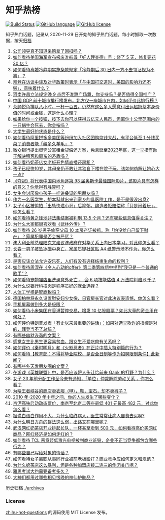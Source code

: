 # 知乎热榜
[![Build Status](https://github.com/ToWeLong/zhihu-hot-questions/workflows/CI/badge.svg)](https://github.com/ToWeLong/zhihu-hot-questions/actions)
[![GitHub language](https://img.shields.io/badge/language-golang-orange.svg)](https://golang.org/)
[![GitHub license](https://img.shields.io/github/license/ToWeLong/zhihu-hot-questions)](https://github.com/ToWeLong/zhihu-hot-questions/blob/main/LICENSE)

知乎热门话题，记录从 2020-11-29 日开始的知乎热门话题。每小时抓取一次数据，按天[归档](./archives)

<!-- BEGIN -->

1. [公司领导真不知道采购拿了回扣吗？](https://www.zhihu.com/question/304045143)
1. [如何看待美国海军宣布报废准航母「好人理查德」号：烧了 5 天，修复要花 30 亿？](https://www.zhihu.com/question/432854876)
1. [如何看待离婚冷静期实施条款规定「冷静期后 30 日内一方不去领证视为不离」？](https://www.zhihu.com/question/433131078)
1. [拜登在访谈中谈及对华政策时表示「与中国打交道时，美国的影响力还不够」，意味着什么？](https://www.zhihu.com/question/433020016)
1. [河南许昌立法规定晚 9 点后不准跳广场舞，你支持吗？是否值得全国推广？](https://www.zhihu.com/question/433097856)
1. [中国 GDP 前十城市排行榜发布，北方仅一座城市在内，如何评价此排行榜？](https://www.zhihu.com/question/432834546)
1. [茶颜悦色排队八小时、一杯一百五，仍然有这么多人愿意付出远超奶茶本身价值的时间或金钱，这是什么心理？](https://www.zhihu.com/question/432808267)
1. [如果给你一个按钮，按下去你可以获得五亿元人民币，但离你十公里范围内的一只蜗牛会死去，你会按吗？](https://www.zhihu.com/question/432138677)
1. [大学生最好的状态是什么？](https://www.zhihu.com/question/333711492)
1. [如何看待阿里拼多多美团等纷纷加入社区团购烧钱大战，有平台低至 1 分钱买菜？消费者能「薅多久羊毛」？](https://www.zhihu.com/question/432996909)
1. [微众银行提出蛋壳公寓租金贷偿还方案，免息延至2023年底，这一举措有助于解决租客和房东的矛盾吗？](https://www.zhihu.com/question/433093426)
1. [如何看待奶茶店女老板开色情直播还房租？](https://www.zhihu.com/question/432986590)
1. [孩子已经快10岁，其母亲仍不敢让其独自下楼在院子玩。该如何劝解让她心大一点?](https://www.zhihu.com/question/427154422)
1. [《夺冠》将代表中国内地角逐第 93 届奥斯卡最佳国际影片，该影片具有怎样的意义？你觉得有胜算吗？](https://www.zhihu.com/question/433114783)
1. [女生会讨厌像小孩子一样讲叠词的男朋友吗？](https://www.zhihu.com/question/432176430)
1. [作为一名医学生，想本科就出来到家乡的县医院工作，是不是很没出息?](https://www.zhihu.com/question/433057564)
1. [女子小区被偷拍「出轨快递小哥」后抑郁，编造者拒赔偿称「只是闹着玩」，你怎么看？](https://www.zhihu.com/question/433135903)
1. [如何看待黄之锋涉非法集结案被判刑 13.5 个月？还有哪些信息值得关注？](https://www.zhihu.com/question/432993047)
1. [为什么大家都很喜欢看《武林外传》？](https://www.zhihu.com/question/430283386)
1. [如何看待 26 岁男子偷窃父母 10 本房产证被抓，称「怕没给自己留下财产」？家属犯罪是否会被严惩？](https://www.zhihu.com/question/433092453)
1. [澳大利亚前总理陆克文建议澳政府在对华关系上向日本学习，对此你怎么看？](https://www.zhihu.com/question/433140811)
1. [长春一男子被坠冰砸中身亡，家属质疑社区贴 A4 纸警示涉不作为，你怎么看？](https://www.zhihu.com/question/433032668)
1. [是否应该立法允许安乐死，人们有没有选择结束生命的权利？](https://www.zhihu.com/question/432953501)
1. [如何看待周深在《令人心动的offer》第二季第四期中提到“我只是一个普通的歌手”？](https://www.zhihu.com/question/433045701)
1. [如何看待宠物猫店里洗澡意外死亡 ， 会 6 项技能估值 4 万法院判赔 6 千？](https://www.zhihu.com/question/432995853)
1. [为什么说银行科技岗是程序员好的就业选择？](https://www.zhihu.com/question/380468704)
1. [人体工学椅是智商税吗？](https://www.zhihu.com/question/354809821)
1. [德国柏林将永久设置慰安妇少女像，日官房长官对此决议表遗憾，你怎么看？](https://www.zhihu.com/question/433088088)
1. [手机屏幕做到多大是极限？](https://www.zhihu.com/question/433119824)
1. [如何看待小米集团在香港暂停交易，增发 10 亿股股票？如此大量的资金用在何处？](https://www.zhihu.com/question/432936375)
1. [如何评价特朗普发表「有史以来最重要的讲话」：如果对选举欺诈的指控是对的，拜登当不了总统？](https://www.zhihu.com/question/433102893)
1. [有哪些幽默诙谐的文案？](https://www.zhihu.com/question/404508100)
1. [感觉女生比男生更容易贫血，跟女生不爱吃肉有关系吗？](https://www.zhihu.com/question/432937980)
1. [如何评价《秦时明月》和《火影忍者》在正片中插入特别篇的行为？](https://www.zhihu.com/question/433042501)
1. [如何看待【教育部：不得将毕业院校、是否全日制等作为招聘限制条件】此新闻？](https://www.zhihu.com/question/432912880)
1. [有哪些冬天发朋友圈的文案？](https://www.zhihu.com/question/432046156)
1. [在游戏《英雄联盟》中，是否应该将人头让给前来 Gank 的打野？为什么？](https://www.zhihu.com/question/322084074)
1. [女子 23 年前分配工作至今未有通知，「单位」仲裁解除劳动关系 ，你怎么看？](https://www.zhihu.com/question/432968556)
1. [为啥王者峡谷的商店卖衣服（甲），鞋，宝石，却不卖裤子？](https://www.zhihu.com/question/432880114)
1. [2010 年-2020 年十年之间，你的人生发生了哪些变化？](https://www.zhihu.com/question/432881078)
1. [京沪高铁启动动态票价，南京至北京二等座最低 401 元最高 482 元，对此你怎么看？](https://www.zhihu.com/question/432218091)
1. [据说白蛋白作用不大，为什么临终病人，医生常常让病人自费去买啊?](https://www.zhihu.com/question/428134186)
1. [为什么明日方舟的群法这么弱，出路又在哪里呢？](https://www.zhihu.com/question/431842802)
1. [武汉网红奶茶店开业排起长队，一杯甚至卖到 500 元，如何看待高价买网红商品？网红经济是如何走红的？](https://www.zhihu.com/question/432943281)
1. [如何看待 TCL 恶意贬低激光电视被判商业诋毁，企业不正当竞争都包含哪些行为？](https://www.zhihu.com/question/432714765)
1. [有哪些自己写给对象的情话？](https://www.zhihu.com/question/368368063)
1. [如何看待女子离职从事同行业被前老板殴打？商业竞争应如何定义和规范？](https://www.zhihu.com/question/433157157)
1. [为什么奶茶店这么暴利，但是各种加盟店接二连三的倒闭关门呢？](https://www.zhihu.com/question/406951584)
1. [雅思考试大约需要备考多久？](https://www.zhihu.com/question/352787239)
1. [大神们都用过哪些相见恨晚的神仙护肤品？](https://www.zhihu.com/question/421035053)

<!-- END -->

历史归档 [./archives](./archives)


### License
[zhihu-hot-questions](https://github.com/towelong/zhihu-hot-questions) 的源码使用 MIT License 发布。